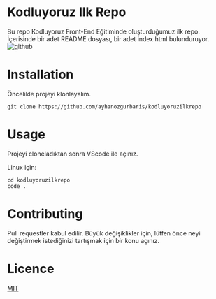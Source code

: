 # Kodluyoruz Ilk Repo

Bu repo Kodluyoruz Front-End Eğitiminde oluşturduğumuz ilk repo. İçerisinde bir adet README dosyası, bir adet index.html bulunduruyor.
![github](figures/github.png)

# Installation
Öncelikle projeyi klonlayalım.
```
git clone https://github.com/ayhanozgurbaris/kodluyoruzilkrepo
```

# Usage
Projeyi cloneladıktan sonra VScode ile açınız.

Linux için:
```
cd kodluyoruzilkrepo
code .
```
# Contributing
Pull requestler kabul edilir. Büyük değişiklikler için, lütfen önce neyi değiştirmek istediğinizi tartışmak için bir konu açınız.

# Licence
[MIT](https://choosealicense.com/licenses/mit/)
